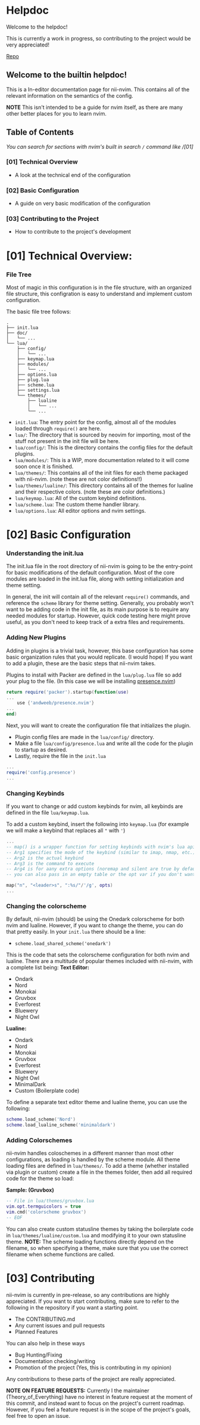 # Helpdoc

Welcome to the helpdoc!

This is currently a work in progress, so contributing to the project would be very appreciated!

[Repo](https://github.com/Theory-of-Everything/nii-nvim)




## Welcome to the builtin helpdoc!
This is a In-editor documentation page for nii-nvim. This contains all of the relevant information on the semantics of the config.

**NOTE** This isn't intended to be a guide for nvim itself, as there are many other better places for you to learn nvim.

## Table of Contents
*You can search for sections with nvim's built in search `/` command like /[01]*

### [01] Technical Overview
 - A look at the technical end of the configuration

### [02] Basic Configuration
 - A guide on very basic modification of the configuration

### [03] Contributing to the Project
 - How to contribute to the project's development



# [01] Technical Overview:

### File Tree

Most of magic in this configuration is in the file structure, with an organized file structure,
this configration is easy to understand and implement custom configuration.

The basic file tree follows:
```
.
├── init.lua
├── doc/
│   └── ...
└── lua/
    ├── config/
    │   └── ...
    ├── keymap.lua
    ├── modules/
    │   └── ...
    ├── options.lua
    ├── plug.lua
    ├── scheme.lua
    ├── settings.lua
    └── themes/
        ├── lualine
        │   └── ...
        └── ...
```
 - `init.lua`: 			    The entry point for the config, almost all of the modules loaded through `require()` are here.
 - `lua/`: 		    	    The directory that is sourced by neovim for importing, most of the stuff not present in the init file will be here.
 - `lua/config/`: 		    This is the directory contains the config files for the default plugins.
 - `lua/modules/`: 		    This is a WIP, more documentation related to it will come soon once it is finished.
 - `lua/themes/`: 		    This contains all of the init files for each theme packaged with nii-nvim. (note these are not color definitions!!)
 - `lua/themes/lualine/`: 	This directory contains all of the themes for lualine and their respective colors. (note these are color definitions.)
 - `lua/keymap.lua`: 		All of the custom keybind definitions.
 - `lua/scheme.lua`: 		The custom theme handler library.
 - `lua/options.lua`: 		All editor options and nvim settings.

# [02] Basic Configuration

### Understanding the init.lua

The init.lua file in the root directory of nii-nvim is going to be the entry-point for basic modifications of the default configuration.
Most of the core modules are loaded in the init.lua file, along with setting initialization and theme setting.

In general, the init will contain all of the relevant `require()` commands, and reference the `scheme` library for theme setting.
Generally, you probably won't want to be adding code in the init file, as its main purpose is to require any needed modules for startup.
However, quick code testing here might prove useful, as you don't need to keep track of a extra files and requirements.

### Adding New Plugins
Adding in plugins is a trivial task, however, this base configuration has some basic organization rules that you would replicate. (I would hope)
If you want to add a plugin, these are the basic steps that nii-nvim takes.


Plugins to install with Packer are defined in the `lua/plug.lua` file so add your plug to the file. (In this case we will be installing [presence.nvim](https://github.com/andweeb/presence.nvim))
```lua
return require('packer').startup(function(use)
...
    use {'andweeb/presence.nvim'}
...
end)
```

Next, you will want to create the configuration file that initializes the plugin.
 - Plugin config files are made in the `lua/config/` directory.
 - Make a file `lua/config/presence.lua` and write all the code for the plugin to startup as desired.
 - Lastly, require the file in the `init.lua`
 ```lua
...
require('config.presence')
...
 ```

### Changing Keybinds

If you want to change or add custom keybinds for nvim, all keybinds are defined in the file `lua/keymap.lua`.

To add a custom keybind, insert the following into `keymap.lua`
(for example we will make a keybind that replaces all `"` with `'`)
```lua
...
-- map() is a wrapper function for setting keybinds with nvim's lua api
-- Arg1 specifies the mode of the keybind (similar to imap, nmap, etc.)
-- Arg2 is the actual keybind
-- Arg3 is the command to execute
-- Arg4 is for aany extra options (noremap and silent are true by default)
-- you can also pass in an empty table or the opt var if you don't want any options.

map("n", "<leader>s", ":%s/"/'/g', opts)
...
```

### Changing the colorscheme

By default, nii-nvim (should) be using the Onedark colorscheme for both nvim and lualine. However, if you want to change the theme, you can do that pretty easily.
In your `init.lua` there should be a line:
 - `scheme.load_shared_scheme('onedark')`

This is the code that sets the colorscheme configuration for both nvim and lualine.
There are a multitude of popular themes included with nii-nvim, with a complete list being:
**Text Editor:**
 - Ondark
 - Nord
 - Monokai
 - Gruvbox
 - Everforest
 - Bluewery
 - Night Owl

 **Lualine:**
 - Ondark
 - Nord
 - Monokai
 - Gruvbox
 - Everforest
 - Bluewery
 - Night Owl
 - MinimalDark
 - Custom (Boilerplate code)

 To define a separate text editor theme and lualine theme, you can use the following:
 ```lua
scheme.load_scheme('Nord')
scheme.load_lualine_scheme('minimaldark')
 ```
### Adding Colorschemes

nii-nvim handles coloschemes in a different manner than most other configurations, as loading is handled by the scheme module.
All theme loading files are defined in `lua/themes/`.
To add a theme (whether installed via plugin or custom) create a file in the themes folder, then add all required code for the theme so load:

**Sample: (Gruvbox)**
```lua
-- File in lua/themes/gruvbox.lua
vim.opt.termguicolors = true
vim.cmd('colorscheme gruvbox')
-- EOF
```

You can also create custom statusline themes by taking the boilerplate code in `lua/themes/lualine/custom.lua` and modifying it to your own statusline theme.
**NOTE:** The scheme loading functions directly depend on the filename, so when specifying a theme, make sure that you use the correct filename when scheme functions are called.

# [03] Contributing
nii-nvim is currently in pre-release, so any contributions are highly appreciated.
If you want to start contributing, make sure to refer to the following in the repository if you want a starting point.

 - The CONTRIBUTING.md 
 - Any current issues and pull requests
 - Planned Features

You can also help in these ways
 - Bug Hunting/Fixing
 - Documentation checking/writing
 - Promotion of the project (Yes, this is contributing in my opinion)

Any contributions to these parts of the project are really appreciated.

**NOTE ON FEATURE REQUESTS:** Currently I the maintainer (Theory_of_Everything) have no interest in feature request at the moment of this commit,
and instead want to focus on the project's current roadmap. However, if you feel a feature request is in the scope of the project's goals, feel free to open an issue.
